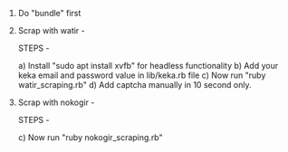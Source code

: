 1) Do "bundle" first

2) Scrap with watir -
	
	STEPS -

	a) Install "sudo apt install xvfb" for headless functionality
	b) Add your keka email and password value in lib/keka.rb file
	c) Now run "ruby watir_scraping.rb"
	d) Add captcha manually in 10 second only.

3) Scrap with nokogir -
	
	STEPS -

	c) Now run "ruby nokogir_scraping.rb"
